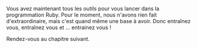 Vous avez maintenant tous les outils pour vous lancer dans la programmation Ruby. Pour le moment, nous n'avons rien fait d'extraordinaire, mais c'est quand même une base à avoir. Donc entraînez vous, entraînez vous et ... entrainez vous !

Rendez-vous au chapitre suivant.